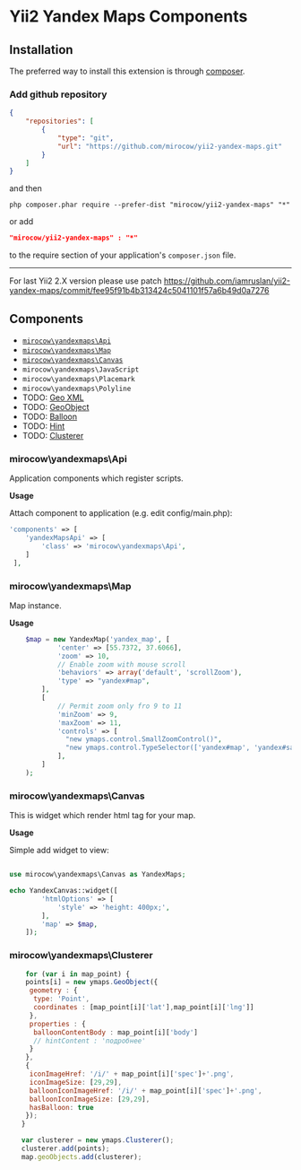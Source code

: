 # Yii2 Yandex Maps Components #

Installation
------------
The preferred way to install this extension is through [composer](http://getcomposer.org/download/).

### Add github repository


```json
{
    "repositories": [
        {
            "type": "git",
            "url": "https://github.com/mirocow/yii2-yandex-maps.git"
        }
    ]
}    
```

and then

```
php composer.phar require --prefer-dist "mirocow/yii2-yandex-maps" "*"
```

or add

```json
"mirocow/yii2-yandex-maps" : "*"
```

to the require section of your application's `composer.json` file.

* * *

For last Yii2 2.X version please use patch https://github.com/iamruslan/yii2-yandex-maps/commit/fee95f91b4b313424c5041101f57a6b49d0a7276

## Components ##

- [`mirocow\yandexmaps\Api`](https://github.com/mirocow/yii2-yandex-maps#mirocowyandexmapsapi)
- [`mirocow\yandexmaps\Map`](https://github.com/mirocow/yii2-yandex-maps#mirocowyandexmapsmap)
- [`mirocow\yandexmaps\Canvas`](https://github.com/mirocow/yii2-yandex-maps#mirocowyandexmapscanvas)
- `mirocow\yandexmaps\JavaScript`
- `mirocow\yandexmaps\Placemark`
- `mirocow\yandexmaps\Polyline`
- TODO: [Geo XML](http://api.yandex.ru/maps/doc/jsapi/2.x/dg/concepts/geoxml.xml)
- TODO: [GeoObject](http://api.yandex.ru/maps/doc/jsapi/2.x-stable/ref/reference/GeoObject.xml)
- TODO: [Balloon](http://api.yandex.ru/maps/doc/jsapi/2.x-stable/ref/reference/Balloon.xml)
- TODO: [Hint](http://api.yandex.ru/maps/doc/jsapi/2.x-stable/ref/reference/Hint.xml)
- TODO: [Clusterer](http://api.yandex.ru/maps/doc/jsapi/2.x/ref/reference/Clusterer.xml)

### mirocow\yandexmaps\Api ###

Application components which register scripts.

__Usage__

Attach component to application (e.g. edit config/main.php):
```php
'components' => [
	'yandexMapsApi' => [
		'class' => 'mirocow\yandexmaps\Api',
	]
 ],
```

### mirocow\yandexmaps\Map ###

Map instance.

__Usage__

```php
    $map = new YandexMap('yandex_map', [
            'center' => [55.7372, 37.6066],
            'zoom' => 10,
            // Enable zoom with mouse scroll
            'behaviors' => array('default', 'scrollZoom'),
            'type' => "yandex#map",
        ], 
        [
            // Permit zoom only fro 9 to 11
            'minZoom' => 9,
            'maxZoom' => 11,
            'controls' => [
              "new ymaps.control.SmallZoomControl()",
              "new ymaps.control.TypeSelector(['yandex#map', 'yandex#satellite'])",  
            ],                    
        ]                
    );             
```

### mirocow\yandexmaps\Canvas ###

This is widget which render html tag for your map.

__Usage__

Simple add widget to view:
```php

use mirocow\yandexmaps\Canvas as YandexMaps;

echo YandexCanvas::widget([
        'htmlOptions' => [
            'style' => 'height: 400px;',
        ],
        'map' => $map,
    ]);
```

### mirocow\yandexmaps\Clusterer ###

```js
    for (var i in map_point) {
    points[i] = new ymaps.GeoObject({
     geometry : {
      type: 'Point',
      coordinates : [map_point[i]['lat'],map_point[i]['lng']]
     },
     properties : {
      balloonContentBody : map_point[i]['body']
      // hintContent : 'подробнее'
     }
    },
    {
     iconImageHref: '/i/' + map_point[i]['spec']+'.png',
     iconImageSize: [29,29],
     balloonIconImageHref: '/i/' + map_point[i]['spec']+'.png',
     balloonIconImageSize: [29,29],
     hasBalloon: true
    });
   }

   var clusterer = new ymaps.Clusterer();
   clusterer.add(points);
   map.geoObjects.add(clusterer);
```
